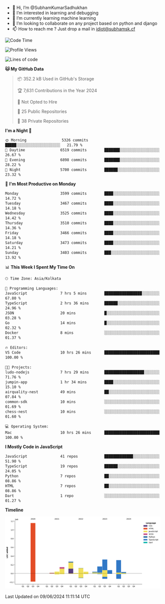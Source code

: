 - 👋 Hi, I’m @SubhamKumarSadhukhan
- 👀 I’m interested in learning and debugging
- 🌱 I’m currently learning machine learning
- 💞️ I’m looking to collaborate on any project based on python and django
- 📫 How to reach me ?
      Just drop a mail in idiot@subhamsk.cf

<!---
SubhamKumarSadhukhan/SubhamKumarSadhukhan is a ✨ special ✨ repository because its `README.md` (this file) appears on your GitHub profile.
You can click the Preview link to take a look at your changes.
--->


<!--START_SECTION:waka-->
![Code Time](http://img.shields.io/badge/Code%20Time-2%2C226%20hrs-blue)

![Profile Views](http://img.shields.io/badge/Profile%20Views-0-blue)

![Lines of code](https://img.shields.io/badge/From%20Hello%20World%20I%27ve%20Written-2.7%20million%20lines%20of%20code-blue)

**🐱 My GitHub Data** 

> 📦 352.2 kB Used in GitHub's Storage 
 > 
> 🏆 7,631 Contributions in the Year 2024
 > 
> 🚫 Not Opted to Hire
 > 
> 📜 25 Public Repositories 
 > 
> 🔑 38 Private Repositories 
 > 
**I'm a Night 🦉** 

```text
🌞 Morning                5326 commits        █████░░░░░░░░░░░░░░░░░░░░   21.79 % 
🌆 Daytime                6519 commits        ███████░░░░░░░░░░░░░░░░░░   26.67 % 
🌃 Evening                6898 commits        ███████░░░░░░░░░░░░░░░░░░   28.22 % 
🌙 Night                  5700 commits        ██████░░░░░░░░░░░░░░░░░░░   23.32 % 
```
📅 **I'm Most Productive on Monday** 

```text
Monday                   3599 commits        ████░░░░░░░░░░░░░░░░░░░░░   14.72 % 
Tuesday                  3467 commits        ████░░░░░░░░░░░░░░░░░░░░░   14.18 % 
Wednesday                3525 commits        ████░░░░░░░░░░░░░░░░░░░░░   14.42 % 
Thursday                 3510 commits        ████░░░░░░░░░░░░░░░░░░░░░   14.36 % 
Friday                   3466 commits        ████░░░░░░░░░░░░░░░░░░░░░   14.18 % 
Saturday                 3473 commits        ████░░░░░░░░░░░░░░░░░░░░░   14.21 % 
Sunday                   3403 commits        ███░░░░░░░░░░░░░░░░░░░░░░   13.92 % 
```


📊 **This Week I Spent My Time On** 

```text
🕑︎ Time Zone: Asia/Kolkata

💬 Programming Languages: 
JavaScript               7 hrs 5 mins        █████████████████░░░░░░░░   67.80 % 
TypeScript               2 hrs 36 mins       ██████░░░░░░░░░░░░░░░░░░░   24.96 % 
JSON                     20 mins             █░░░░░░░░░░░░░░░░░░░░░░░░   03.28 % 
Go                       14 mins             █░░░░░░░░░░░░░░░░░░░░░░░░   02.32 % 
Docker                   8 mins              ░░░░░░░░░░░░░░░░░░░░░░░░░   01.37 % 

🔥 Editors: 
VS Code                  10 hrs 26 mins      █████████████████████████   100.00 % 

🐱‍💻 Projects: 
ludo-nodejs              7 hrs 29 mins       ██████████████████░░░░░░░   71.76 % 
jumpin-app               1 hr 34 mins        ████░░░░░░░░░░░░░░░░░░░░░   15.10 % 
airquality-nest          49 mins             ██░░░░░░░░░░░░░░░░░░░░░░░   07.84 % 
common-sdk               10 mins             ░░░░░░░░░░░░░░░░░░░░░░░░░   01.69 % 
chess-nest               10 mins             ░░░░░░░░░░░░░░░░░░░░░░░░░   01.60 % 

💻 Operating System: 
Mac                      10 hrs 26 mins      █████████████████████████   100.00 % 
```

**I Mostly Code in JavaScript** 

```text
JavaScript               41 repos            █████████████░░░░░░░░░░░░   51.90 % 
TypeScript               19 repos            ██████░░░░░░░░░░░░░░░░░░░   24.05 % 
Python                   7 repos             ██░░░░░░░░░░░░░░░░░░░░░░░   08.86 % 
HTML                     7 repos             ██░░░░░░░░░░░░░░░░░░░░░░░   08.86 % 
Dart                     1 repo              ░░░░░░░░░░░░░░░░░░░░░░░░░   01.27 % 
```



**Timeline**

![Lines of Code chart](https://raw.githubusercontent.com/SubhamKumarSadhukhan/SubhamKumarSadhukhan/main/assets/bar_graph.png)


 Last Updated on 09/06/2024 11:11:14 UTC
<!--END_SECTION:waka-->
